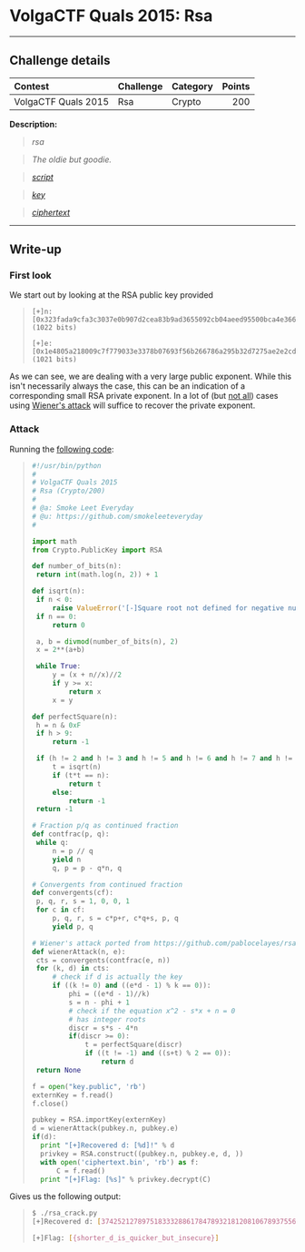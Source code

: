 # VolgaCTF Quals 2015: Rsa

----------
## Challenge details
| Contest        | Challenge     | Category  | Points |
|:---------------|:--------------|:----------|-------:|
| VolgaCTF Quals 2015 | Rsa | Crypto |    200 |

**Description:**
>*rsa*

>*The oldie but goodie.*

>*[script](challenge/decryptor.py)*

>*[key](challenge/key.public)*

>*[ciphertext](challenge/ciphertext.bin)*

----------
## Write-up
### First look

We start out by looking at the RSA public key provided

>```
>[+]n: [0x323fada9cfa3c3037e0b907d2cea83b9ad3655092cb04aeed95500bca4e366a06cb4d215c65bb3d630b779d27bdc8dcd907d655acbdcef465e411beb1be3dddaaba20fb058e7850aa355ec1b89358602fde7f8be59d4150770cacc1b77b775f7caa358167b3226515f15fca8a4659fea2c4efb0360e31993dde4d1c199832b89L] (1022 bits)
>
>[+]e: [0x1e4805a218009c7f779033e3378b07693f56b266786a295b32d7275ae2e2cd3449dac7468cdae9bb04f547ec759e560739e0d448ebba0ded244095fe1d9b900a885ae931ec760715dbdee4acddb6170b036753c8b572c8af9a02ef370d41a0f2009388bfa042b9f1d0d0847e2fd6fd7ac9e231b17cc95d1dec4540681262c919L] (1021 bits)
>```

As we can see, we are dealing with a very large public exponent. While this isn't necessarily always the case, this can be an indication of a corresponding small RSA private exponent. In a lot of (but [not all](https://www.cryptologie.net/article/265/small-rsa-private-key-problem/)) cases using [Wiener's attack](http://en.wikipedia.org/wiki/Wiener%27s_attack) will suffice to recover the private exponent.

### Attack

Running the [following code](solution/rsa_crack.py):

>```python
>#!/usr/bin/python
>#
># VolgaCTF Quals 2015
># Rsa (Crypto/200)
>#
># @a: Smoke Leet Everyday
># @u: https://github.com/smokeleeteveryday
>#
>
>import math
>from Crypto.PublicKey import RSA
>
>def number_of_bits(n):
>  return int(math.log(n, 2)) + 1
>
>def isqrt(n):
>  if n < 0:
>      raise ValueError('[-]Square root not defined for negative numbers')    
>  if n == 0:
>      return 0
>
>  a, b = divmod(number_of_bits(n), 2)
>  x = 2**(a+b)
>
>  while True:
>      y = (x + n//x)//2
>      if y >= x:
>          return x
>      x = y
>
>def perfectSquare(n):
>  h = n & 0xF    
>  if h > 9:
>      return -1
>
>  if (h != 2 and h != 3 and h != 5 and h != 6 and h != 7 and h != 8):
>      t = isqrt(n)
>      if (t*t == n):
>          return t
>      else:
>          return -1    
>  return -1
>
># Fraction p/q as continued fraction
>def contfrac(p, q):
>  while q:
>      n = p // q
>      yield n
>      q, p = p - q*n, q
>
># Convergents from continued fraction
>def convergents(cf):
>  p, q, r, s = 1, 0, 0, 1
>  for c in cf:
>      p, q, r, s = c*p+r, c*q+s, p, q
>      yield p, q
>
># Wiener's attack ported from https://github.com/pablocelayes/rsa-wiener-attack
>def wienerAttack(n, e):
>  cts = convergents(contfrac(e, n))    
>  for (k, d) in cts:   
>      # check if d is actually the key
>      if ((k != 0) and ((e*d - 1) % k == 0)):
>          phi = ((e*d - 1)//k)
>          s = n - phi + 1
>          # check if the equation x^2 - s*x + n = 0
>          # has integer roots
>          discr = s*s - 4*n
>          if(discr >= 0):
>              t = perfectSquare(discr)
>              if ((t != -1) and ((s+t) % 2 == 0)):
>                  return d
>  return None
>
>f = open("key.public", 'rb')
>externKey = f.read()
>f.close()
>
>pubkey = RSA.importKey(externKey)
>d = wienerAttack(pubkey.n, pubkey.e)
>if(d):
>	print "[+]Recovered d: [%d]!" % d
>	privkey = RSA.construct((pubkey.n, pubkey.e, d, ))
>	with open('ciphertext.bin', 'rb') as f:
>		C = f.read()
>	print "[+]Flag: [%s]" % privkey.decrypt(C)
>```

Gives us the following output:

>```bash
>$ ./rsa_crack.py
>[+]Recovered d: [3742521278975183332886178478932181208106789375560965837781]!
>
>[+]Flag: [{shorter_d_is_quicker_but_insecure}]
>```